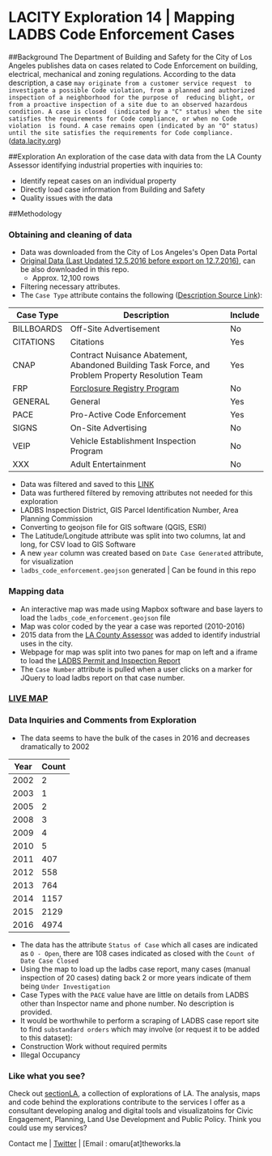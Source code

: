 # LACITY Exploration 14 | Mapping LADBS Code Enforcement Cases

##Background
The Department of Building and Safety for the City of Los Angeles publishes data on cases related to Code Enforcement on building, electrical,
mechanical and zoning regulations. According to the data description, a case `may originate from a customer service request 
to investigate a possible Code violation, from a planned and authorized inspection of a neighborhood for the purpose of 
reducing blight, or from a proactive inspection of a site due to an observed hazardous condition. A case is closed 
(indicated by a "C" status) when the site satisfies the requirements for Code compliance, or when no Code violation 
is found. A case remains open (indicated by an "O" status) until the site satisfies the requirements for Code compliance.`([data.lacity.org](https://data.lacity.org/A-Safe-City/Building-and-Safety-Code-Enforcement-Case/2uz8-3tj3))

##Exploration
An exploration of the case data with data from the LA County Assessor identifying industrial properties with inquiries to:
* Identify repeat cases on an individual property
* Directly load case information from Building and Safety
* Quality issues with the data

##Methodology

### Obtaining and cleaning of data
* Data was downloaded from the City of Los Angeles's Open Data Portal
* [Original Data (Last Updated 12.5.2016 before export on 12.7.2016)](https://data.lacity.org/A-Safe-City/Building-and-Safety-Code-Enforcement-Case/2uz8-3tj3/data), can be also downloaded in this repo.
  * Approx. 12,100 rows
* Filtering necessary attributes.
 * The `Case Type` attribute contains the following ([Description Source Link](https://www.ladbs.org/docs/default-source/forms/administrative/request-to-purchase-pcis-certificate-of-occupancy-and-or-ceis-data.pdf?sfvrsn=7)):

| Case Type  | Description                              | Include |
|------------|------------------------------------------|---------|
| BILLBOARDS | Off-Site Advertisement                   | No      |
| CITATIONS  | Citations                                | Yes     |
| CNAP       | Contract Nuisance Abatement, Abandoned Building Task Force, and Problem Property Resolution Team           | Yes     |
| FRP        | [Forclosure Registry Program](http://clkrep.lacity.org/onlinedocs/2012/12-0647-S6_rpt_HCI_01-19-2016.pdf)  | No      |
| GENERAL    | General                                  | Yes     |
| PACE       | Pro-Active Code Enforcement              | Yes     |
| SIGNS      | On-Site Advertising                      | No      |
| VEIP       | Vehicle Establishment Inspection Program | No      |
| XXX        | Adult Entertainment                      | No      |

* Data was filtered and saved to this [LINK](https://data.lacity.org/A-Safe-City/ladbs_code_enforcement_filtered_1/8x82-bdqe/data)
* Data was furthered filtered by removing attributes not needed for this exploration
 * LADBS Inspection District, GIS Parcel Identification Number, Area Planning Commission
* Converting to geojson file for GIS software (QGIS, ESRI)
 * The Latitude/Longitude attribute was split into two columns, lat and long, for CSV load to GIS Software
 * A new `year` column was created based on `Date Case Generated` attribute, for visualization 
 * `ladbs_code_enforcement.geojson` generated | Can be found in this repo
 
### Mapping data
* An interactive map was made using Mapbox software and base layers to load the `ladbs_code_enforcement.geojson` file
* Map was color coded by the year a case was reported (2010-2016)
* 2015 data from the [LA County Assessor](http://egis3.lacounty.gov/dataportal/2015/03/10/assessor-parcel/) was added to identify industrial uses in the city.
* Webpage for map was split into two panes for map on left and a iframe to load the [LADBS Permit and Inspection Report](https://www.ladbsservices2.lacity.org/OnlineServices/?service=plr)
* The `Case Number` attribute is pulled when a user clicks on a marker for JQuery to load ladbs report on that case number.

### [LIVE MAP](https://cityhubla.github.io/lacity_exploration_14/)

###  Data Inquiries and Comments from Exploration
* The data seems to have the bulk of the cases in 2016 and decreases dramatically to 2002

| Year | Count |
|------|-------|
| 2002 | 2     |
| 2003 | 1     |
| 2005 | 2     |
| 2008 | 3     |
| 2009 | 4     |
| 2010 | 5     |
| 2011 | 407   |
| 2012 | 558   |
| 2013 | 764   |
| 2014 | 1157  |
| 2015 | 2129  |
| 2016 | 4974  |

* The data has the attribute `Status of Case` which all cases are indicated as `O - Open`, there are 108 cases indicated as closed with the `Count of Date Case Closed`
* Using the map to load up the ladbs case report, many cases (manual inspection of 20 cases) dating back 2 or more years indicate of them being `Under Investigation`
* Case Types with the `PACE` value have are little on details from LADBS other than Inspector name and phone number. No description is provided.
* It would be worthwhile to perform a scraping of LADBS case report site to find `substandard orders` which may involve (or request it to be added to this dataset):
 * Construction Work without required permits
 * Illegal Occupancy

### Like what you see?
Check out [sectionLA](https://github.com/cityhubla/sectionla/blob/master/README.md), a collection of explorations of LA. The analysis, maps and code behind the explorations contribute to the services I offer as a consultant developing analog and digital tools and visualizatoins for Civic Engagement, Planning, Land Use Development and Public Policy. Think you could use my services? 

Contact me | [Twitter](https://twitter.com/theworksla) | [Email : omaru[at]theworks.la
